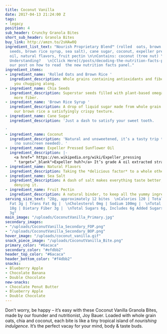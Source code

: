 ```yaml
---
title: Coconut Vanilla
date: 2017-04-13 21:24:00 Z
tags:
- legacy
position: 4
sub_header: Crunchy Granola Bites
short_sub_header: Granola Bites
buy_link: http://amzn.to/2sHAw0Q
ingredient_list_text: "Nourish Proprietary Blend™ (rolled  oats, brown rice, chia
  seeds, brown rice syrup, sea salt), cane sugar, coconut, expeller pressed sunflower
  oil, natural flavors, fruit pectin \n\nContains: coconut (tree nut) \n\nNeed Help
  Understanding?   \n[Click Here](/posts/decoding-the-nutrition-facts-panel) to read
  our post on how to read  the new nutrition facts panel."
ingredient_items:
- ingredient_name: 'Rolled Oats and Brown Rice '
  ingredient_description: Whole grains containing antioxidants and fiber that keep
    you chugging along.
- ingredient_name: Chia Seeds
  ingredient_description: Superstar seeds filled with plant-based omega-3 fats and
    more fiber.
- ingredient_name: 'Brown Rice Syrup '
  ingredient_description: A drop of liquid sugar made from whole grain rice, giving
    our brown rice a satisfyingly crispy texture.
- ingredient_name: Cane Sugar
  ingredient_description: 'Just a dash to satisfy your sweet tooth.

'
- ingredient_name: Coconut
  ingredient_description: 'Natural and unsweetened, it’s a tasty trip to the tropics
    (no sunscreen needed). '
- ingredient_name: Expeller Pressed Sunflower Oil
  ingredient_description: |-
    <a href=" https://en.wikipedia.org/wiki/Expeller_pressing
    " target="_blank">Expeller huh?</a> It’s grade A oil extracted straight from sunflower seeds without using chemicals.
- ingredient_name: Natural Flavors
  ingredient_description: Taking the *delicious factor* to a whole other level.
- ingredient_name: Sea Salt
  ingredient_description: A dash of salt makes everything taste better, there’s no
    denying it.
- ingredient_name: Fruit Pectin
  ingredient_description: A natural binder, to keep all the yummy ingredients together.
serving_size_text: "28g, approximately 12 bites  \nCalories 120 | Total Fat 5g |   \nSaturated
  Fat 3g | Trans Fat 0g |  \nCholesterol 0mg | Sodium 100mg |  \nTotal Carbohydrate
  18g | Dietary Fiber 3g |  \nTotal Sugars 6g, Includes 6g Added Sugars |  \nProtein
  3g"
main_image: "/uploads/CoconutVanilla_Primary.jpg"
secondary_images:
- "/uploads/CoconutVanilla_Secondary_FOP.png"
- "/uploads/CoconutVanilla_Secondary_BOP.png"
hover_image: "/uploads/coconut_vanilla.gif"
snack_piece_image: "/uploads/CoconutVanilla_Bite.png"
primary_color: "#6acaca"
secondary_color: "#efdbb2"
header_top_color: "#6acaca"
header_bottom_color: "#f4dbb2"
snacks:
- Blueberry Apple
- Chocolate Banana
- Double Chocolate
new-snacks:
- Chocolate Penut Butter
- Blueberry Apple
- Double Chocolate
---
```


Don’t worry, be happy – it’s easy with these Coconut Vanilla Granola Bites, made by our founder and nutritionist, Joy Bauer. Loaded with whole grain oats, chia and coconut, each bite is like a tiny tropical island of *nourishing indulgence*. It’s the perfect vacay for your mind, body & taste buds.